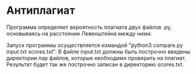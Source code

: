 # Антиплагиат
Программа определяет вероятность плагиата двух файлов .py, основываясь на расстоянии Левенштейна между ними.


Запуск программы осуществляется командой "python3 compare.py input.txt scores.txt".
В файле input.txt должны быть построчно введены директории пар файлов, которые необходимо проверить на плагиат.
Результат будет так же построчно записан в директорию scores.txt.
